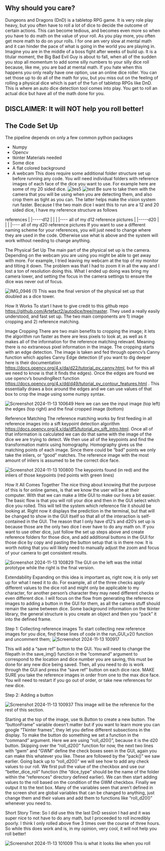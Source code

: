 ## Why should you care?
Dungeons and Dragons (DnD) is a tabletop RPG game. It is very role play heavy, but you often have to roll a lot of dice to decide the outcome of certain actions. This can become tedious, and becomes even more so when you have to do math on the value of your roll. As you play more, you often get more math to do on your rolls. I for one am very slow at mental math and it can hinder the pace of what is going in the world you are playing in.
Imagine you are in the middle of a boss fight after weeks of build up. It is a titular moment, the Big Bad Evil Guy is about to fall, when all of the sudden you stop all momentum to add some silly numbers to your silly dice roll because, like me, you are bad at mental math. If you hate when this happens you only really have one option, use an online dice roller. You can set those up to do all of the math for you, but you miss out on the feeling of rolling a physical dice which is part of the fun of tabletop RPGs like DnD. This is where an auto dice detection tool comes into play. You get to roll an actual dice but have all of the math done for you.

## DISCLAIMER: It will NOT help you roll better!

## The Code Set Up
The pipeline depends on only a few common python packages
 - Numpy
 - Opencv
 - tkinter
Materials needed
 - Some dice
 - A flat colored background
 - A webcam
This does require some additional folder structure set up before running any code. You will need individual folders with reference images of each face of the dice you want to use. For example here are some of my 20 sided dice.
![tes5](https://github.com/user-attachments/assets/01810f4d-5256-426f-aa31-aeeb37539b35)
![test](https://github.com/user-attachments/assets/dd697289-6465-4912-b319-df297e7f5b64)
Be sure to take them with the camera that you will be using when you are detecting them, and also crop them as tight as you can. The latter helps make the vision system run faster.
	Because I the two main dice I want this to run are a 12 and 20 sided dice, I have my reference structure as follows

references
    |
    |-----d12
    |        |
    |        |---- all of my d12 reference pictures
    |
    |-----d20
    |        |
    |        |---- all of my d20 reference pictures
If you want to use a different naming scheme for your references, you will just need to change where they are used in the code. Otherwise use what is above and the system will work without needing to change anything.

The Physical Set Up
The main part of the physical set up is the camera. Depending on the webcam you are using you might be able to get away with more. For example, I tried leaving my webcam at the top of my monitor and tilting it down. The problem was that I had to zoom it in all the way and I lost a ton of resolution doing this. What I ended up doing was bring my camera lower, and setting the focus in the camera settings to ensure the dice was never out of focus.

![IMG_0946 (1)](https://github.com/user-attachments/assets/df462f05-3f8b-479b-b351-4d910cc4b25d)
This was the final version of the physical set up that doubled as a dice tower.

How It Works
	To start I have to give credit to this github repo https://github.com/Artefact2/autodice/tree/master. They used a really easily understood, and fast set up. The two main components are 1) image cropping and 2) reference matching.

Image Cropping
There are two main benefits to cropping the image; it lets the algorithm run faster as there are less pixels to look at, as well as it makes all of the information for the reference matching relevant. Meaning there is no extraneous pixel information in the image. The cropping starts with an edge detection. The image is taken and fed through opencv’s Canny function which applies Canny Edge detection (if you want to dig deeper here is their documentation https://docs.opencv.org/4.x/da/d22/tutorial_py_canny.html, but for this all we need to know is that it finds the edges). Once the edges are found we use opencv’s boundingRect function https://docs.opencv.org/4.x/dd/d49/tutorial_py_contour_features.html . This essentially draws a box around the edges and we can use values of that box to crop the image using some numpy syntax.


![Screenshot 2024-11-13 100649](https://github.com/user-attachments/assets/7806580f-905d-45ca-8c5b-1b035ff6f5ce)
Here we can see the input image (top left) the edges (top right) and the final cropped image (bottom)

Reference Matching
The reference matching works by first feeding in all reference images into a sift keypoint detection algorithm https://docs.opencv.org/4.x/da/df5/tutorial_py_sift_intro.html. Once all of that information is calculated we can do that same with the image of the dice we are trying to detect. We then use all of the keypoints and find the transformation matrix using homography. Homography gives us the matching points of each image. Since there could be “bad” points we only take the inliers, or “good” matches. The reference image with the most amount of inliers is assumed to be the correct dice face.

![Screenshot 2024-11-13 100800](https://github.com/user-attachments/assets/20b8e07e-c246-42c4-8d55-979b982fb4db)
The keypoints found (in red) and the inliers of those keypoints (red points with green lines)

How It All Comes Together
	The nice thing about knowing that the purpose of this is for online games, is that we know the user will be at their computer. With that we can make a little GUI to make our lives a bit easier. The basic flow is that you will roll your dice and then in the GUI select which dice you rolled. This will tell the system which reference file it should be looking at. Right now it displays the prediction in the terminal, but that will be changed to show in the GUI itself so that all of the interaction is self-contained in the GUI. The reason that I only have d12’s and d20’s set up is because those are the only two dice I ever have to do any math on. If you want to use other dice, just follow the set up steps above and create reference folders for those dice, and add additional buttons in the GUI for those dice by copy and pasting the button setup that is in there now. It is worth noting that you will likely need to manually adjust the zoom and focus of your camera to get consistent results.
 
![Screenshot 2024-11-13 100829](https://github.com/user-attachments/assets/b82954d5-1474-4b85-9e86-cb2a80ecab2d)
The GUI on the left was the initial prototype while the right is the final version.

Extendability
	Expanding on this idea is important as, right now, it is only set up for what I need it to do. For example, all of the three checks apply different values to the dice roll and might only be applicable to my character, for another person’s character they may need different checks or even different dice. I will focus on the flow from generating the reference images to adding a button in the GUI for them, as all the camera stuff should remain the same between dice. Some background information on the tkinter library, the general structure is you create an object and then you “pack” it into the defined frame.

Step 1: Collecting reference images
	To start collecting new reference images for you dice, find these lines of code in the run_GUI_v2() function and uncomment them;
 ![Screenshot 2024-11-13 100917](https://github.com/user-attachments/assets/94b7f7d4-8fa2-478b-9714-6f2d9dc09c9d)

This will add a “save ref” button to the GUI. You will need to change the filepath in the save_img() function in the “command” argument to correspond to the location and dice number you are saving, this must be done for any new dice being saved. Then, all you need to do is work through the GUI and press the “save ref” button on each dice race. MAKE SURE you take the reference images in order from one to the max dice face. You will need to restart if you go out of order, or take new references for new dice.

Step 2: Adding a button

![Screenshot 2024-11-13 100937](https://github.com/user-attachments/assets/5d867289-e750-4d57-afd5-3d02b3ee3de3)
This image will be the reference for the rest of this section.

Starting at the top of the image, use tk.Button to create a new button. The “buttonFrame” variable doesn’t matter but if you want to learn more you can google “Tkinter frames”, they let you define different subsections in the display. To make the button do something we set a function in the “command” argument. Here we are using “roll_d20()”, because it is the d20 button. Skipping over the “roll_d20()” function for now, the next two lines with “gwm” and “GWM” define the check boxes seen in the GUI, again you can make this whatever you like. These are followed by the “pack()” we saw earlier. Going back up to “roll_d20()” we will see how to add any check values to our roll. We first pull the value of the checkbox and use our “better_dice_roll” function (the “dice_type” should be the name of the folder within the “references” directory defined earlier). We can then start adding values to the roll based on the condition of the GWM checkbox. Finally we output it to the text box. Many of the variables seen that aren’t defined in the screen shot are global variables that can be changed to anything, just change them and their values and add them to functions like “roll_d20()” whenever you need to.

Short Story Time:
So I did use this the last DnD session I had and it was super nice to not have to do any math, but I proceeded to roll incredibly poorly. I think I only rolled above five 3 times over the course of three hours. So while this does work and is, in my opinion, very cool, it will not help you roll better!

![Screenshot 2024-11-13 101009](https://github.com/user-attachments/assets/20f34c1d-73ec-4066-a009-b3c5c6b84e20)
This is what it looks like when you roll
